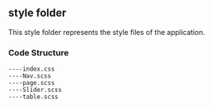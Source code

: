## style folder

This style folder represents the style files of the application.


### Code Structure 
```
----index.css
----Nav.scss
----page.scss
----Slider.scss
----table.scss

